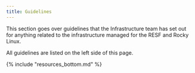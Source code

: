 ```yaml
---
title: Guidelines
---
```


This section goes over guidelines that the Infrastructure team has set out for
anything related to the infrastructure managed for the RESF and Rocky Linux.

All guidelines are listed on the left side of this page.

{% include "resources_bottom.md" %}
